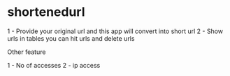 # shortenedurl

1 - Provide your original url and this app will convert into short url
2 - Show urls in tables you can hit urls and delete urls


Other feature 

1 - No of accesses
2 - ip access
